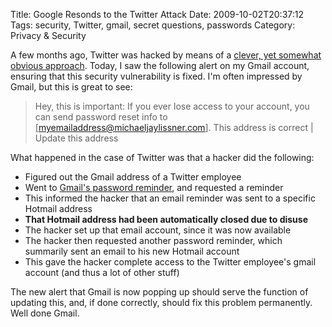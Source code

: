 Title: Google Resonds to the Twitter Attack
Date: 2009-10-02T20:37:12
Tags: security, Twitter, gmail, secret questions, passwords
Category: Privacy & Security


A few months ago, Twitter was hacked by means of a [clever, 
yet somewhat obvious approach][1]. Today, I saw the following alert on my Gmail
account, ensuring that this security vulnerability is fixed. I'm often 
impressed by Gmail, but this is great to see:

> Hey, this is important: If you ever lose access to your account, 
you can send password reset info to [myemailaddress@michaeljaylissner.com]. 
This address is correct | Update this address

What happened in the case of Twitter was that a hacker did the following:

 - Figured out the Gmail address of a Twitter employee
 - Went to [Gmail's password reminder][2], and requested a reminder
 - This informed the hacker that an email reminder was sent to a specific 
 Hotmail address
 - **That Hotmail address had been automatically closed due to disuse**
 - The hacker set up that email account, since it was now available
 - The hacker then requested another password reminder, which summarily sent an 
 email to his new Hotmail account
 - This gave the hacker complete access to the Twitter employee's gmail 
 account (and thus a lot of other stuff)

The new alert that Gmail is now popping up should serve the function of 
updating this, and, if done correctly, should fix this problem permanently.
Well done Gmail.

[1]: http://www.techcrunch.com/2009/07/19/the-anatomy-of-the-twitter-attack/
[2]: https://www.google.com/accounts/ForgotPasswd?service=mail&fpOnly=1
